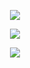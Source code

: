 <p align="center">
  <a href="https://github.com/henrygoncalvess">
    <img src="https://github-readme-stats-five-phi-27.vercel.app/api?username=henrygoncalvess&include_all_commits=true&custom_title=Github%20Status%20-%20Henry%20Gonçalves&hide=contribs,prs&show_icons=true&locale=pt-br&title_color=ffffff&text_color=fffffa&icon_color=000257&ring_color=00ff91&border_color=1cffbb&bg_color=35,00d9ff,00e7a2,503bd4&line_height=30&card_width=500"/>
  </a>
</p>

<p align="center">
  <a href="https://github.com/henrygoncalvess">
    <img src="https://github-readme-stats-five-phi-27.vercel.app/api/top-langs/?username=henrygoncalvess&langs_count=6&title_color=1cffbb&text_color=ffffff&border_color=1cffbb&bg_color=004a57&locale=pt-br&card_width=500&layout=compact&size_weight=0.1&count_weight=0.1"/>
  </a>
</p>

<p align="center">
  <a href="https://github.com/henrygoncalvess/Projetos">
    <img src="https://github-readme-stats-five-phi-27.vercel.app/api/pin/?username=henrygoncalvess&repo=Projetos&title_color=1cffbb&text_color=ffffff&border_color=1cffbb&bg_color=004a57&icon_color=1cffbb"/>
  </a>
</p>